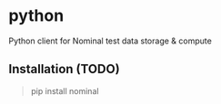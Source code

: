 # python
Python client for Nominal test data storage &amp; compute

## Installation (TODO)

> pip install nominal
